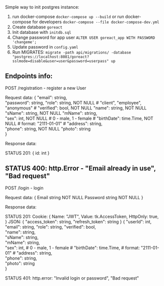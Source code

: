 Simple way to init postgres instance:
1. run docker-compose 
`docker-compose up --build`
or run docker-compose for developers
`docker-compose --file docker-compose-dev.yml`
2. Create database `goreact`
3. Init database with `initdb.sql`
4. Change password for app user
`ALTER USER goreact_app WITH PASSWORD 'changeme';`
5. Update password in `config.yaml`
6. Run MIGRATES:
`migrate -path api/migrations/ -database "postgres://localhost:8081/goreact?sslmode=disable&user=user&password=userpass" up`

Endpoints info:
-----------------------------------------------------------------------------
POST    /registration - register a new User

Request data:
{
    "email": string,            
    "password": string,
    "role": string,             NOT NULL # "client", "employee", "anonymous" #
    "verified": bool,           NOT NULL
    "name": string,             NOT NULL
    "sName": string,            NOT NULL
    "mName": string,            
    "sex": int,                 NOT NULL # 0 - male, 1 - female # 
    "birthDate": time.Time,     NOT NULL # format: "2111-01-01" #
    "address": string,          
    "phone": string,            NOT NULL
    "photo": string             
}

Response data:

STATUS 201:
{
    id: int
}

STATUS 400:
http.Error - "Email already in use", "Bad request"
-----------------------------------------------------------------------------
POST    /login - login

Request data:
 {
		Email    string         NOT NULL
		Password string         NOT NULL
}

Response data:

STATUS 201:
Cookie:
{
			Name:     "JWT",
			Value:    tk.AccessToken,
			HttpOnly: true,
}
JSON:
{
    "access_token": string,
    "refresh_token": string 
}
{
    "userId": int,
    "email": string,
    "role": string, 
    "verified": bool,       
    "name": string,       
    "sName": string,          
    "mName": string,            
    "sex": int,                 # 0 - male, 1 - female # 
    "birthDate": time.Time,     # format: "2111-01-01" #
    "address": string,          
    "phone": string,          
    "photo": string             
}

STATUS 401:
http.error: "Invalid login or password", "Bad request"